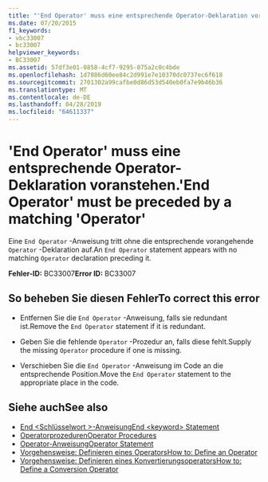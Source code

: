 ```yaml
---
title: "'End Operator' muss eine entsprechende Operator-Deklaration voranstehen."
ms.date: 07/20/2015
f1_keywords:
- vbc33007
- bc33007
helpviewer_keywords:
- BC33007
ms.assetid: 57df3e01-0858-4cf7-9295-075a2c0c4bde
ms.openlocfilehash: 1d7886d60ee84c2d991e7e10370dc0737ec6f618
ms.sourcegitcommit: 2701302a99cafbe0d86d53d540eb0fa7e9b46b36
ms.translationtype: MT
ms.contentlocale: de-DE
ms.lasthandoff: 04/28/2019
ms.locfileid: "64611337"
---
```

# <a name="end-operator-must-be-preceded-by-a-matching-operator"></a><span data-ttu-id="6eeb7-102">'End Operator' muss eine entsprechende Operator-Deklaration voranstehen.</span><span class="sxs-lookup"><span data-stu-id="6eeb7-102">'End Operator' must be preceded by a matching 'Operator'</span></span>
<span data-ttu-id="6eeb7-103">Eine `End Operator` -Anweisung tritt ohne die entsprechende vorangehende `Operator` -Deklaration auf.</span><span class="sxs-lookup"><span data-stu-id="6eeb7-103">An `End Operator` statement appears with no matching `Operator` declaration preceding it.</span></span>  
  
 <span data-ttu-id="6eeb7-104">**Fehler-ID:** BC33007</span><span class="sxs-lookup"><span data-stu-id="6eeb7-104">**Error ID:** BC33007</span></span>  
  
## <a name="to-correct-this-error"></a><span data-ttu-id="6eeb7-105">So beheben Sie diesen Fehler</span><span class="sxs-lookup"><span data-stu-id="6eeb7-105">To correct this error</span></span>  
  
- <span data-ttu-id="6eeb7-106">Entfernen Sie die `End Operator` -Anweisung, falls sie redundant ist.</span><span class="sxs-lookup"><span data-stu-id="6eeb7-106">Remove the `End Operator` statement if it is redundant.</span></span>  
  
- <span data-ttu-id="6eeb7-107">Geben Sie die fehlende `Operator` -Prozedur an, falls diese fehlt.</span><span class="sxs-lookup"><span data-stu-id="6eeb7-107">Supply the missing `Operator` procedure if one is missing.</span></span>  
  
- <span data-ttu-id="6eeb7-108">Verschieben Sie die `End Operator` -Anweisung im Code an die entsprechende Position.</span><span class="sxs-lookup"><span data-stu-id="6eeb7-108">Move the `End Operator` statement to the appropriate place in the code.</span></span>  
  
## <a name="see-also"></a><span data-ttu-id="6eeb7-109">Siehe auch</span><span class="sxs-lookup"><span data-stu-id="6eeb7-109">See also</span></span>

- [<span data-ttu-id="6eeb7-110">End \<Schlüsselwort >-Anweisung</span><span class="sxs-lookup"><span data-stu-id="6eeb7-110">End \<keyword> Statement</span></span>](../../visual-basic/language-reference/statements/end-keyword-statement.md)
- [<span data-ttu-id="6eeb7-111">Operatorprozeduren</span><span class="sxs-lookup"><span data-stu-id="6eeb7-111">Operator Procedures</span></span>](../../visual-basic/programming-guide/language-features/procedures/operator-procedures.md)
- [<span data-ttu-id="6eeb7-112">Operator-Anweisung</span><span class="sxs-lookup"><span data-stu-id="6eeb7-112">Operator Statement</span></span>](../../visual-basic/language-reference/statements/operator-statement.md)
- [<span data-ttu-id="6eeb7-113">Vorgehensweise: Definieren eines Operators</span><span class="sxs-lookup"><span data-stu-id="6eeb7-113">How to: Define an Operator</span></span>](../../visual-basic/programming-guide/language-features/procedures/how-to-define-an-operator.md)
- [<span data-ttu-id="6eeb7-114">Vorgehensweise: Definieren eines Konvertierungsoperators</span><span class="sxs-lookup"><span data-stu-id="6eeb7-114">How to: Define a Conversion Operator</span></span>](../../visual-basic/programming-guide/language-features/procedures/how-to-define-a-conversion-operator.md)
